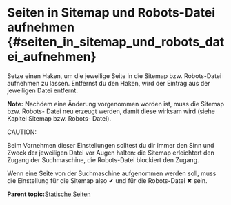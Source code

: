 # Seiten in Sitemap und Robots-Datei aufnehmen {#seiten_in_sitemap_und_robots_datei_aufnehmen}

Setze einen Haken, um die jeweilige Seite in die Sitemap bzw. Robots-Datei aufnehmen zu lassen. Entfernst du den Haken, wird der Eintrag aus der jeweiligen Datei entfernt.

**Note:** Nachdem eine Änderung vorgenommen worden ist, muss die Sitemap bzw. Robots- Datei neu erzeugt werden, damit diese wirksam wird \(siehe Kapitel Sitemap bzw. Robots- Datei\).

CAUTION:

Beim Vornehmen dieser Einstellungen solltest du dir immer den Sinn und Zweck der jeweiligen Datei vor Augen halten: die Sitemap erleichtert den Zugang der Suchmaschine, die Robots-Datei blockiert den Zugang.

Wenn eine Seite von der Suchmaschine aufgenommen werden soll, muss die Einstellung für die Sitemap also ✔ und für die Robots-Datei ✖ sein.

**Parent topic:**[Statische Seiten](5_5_Statische%20Seiten.md)

